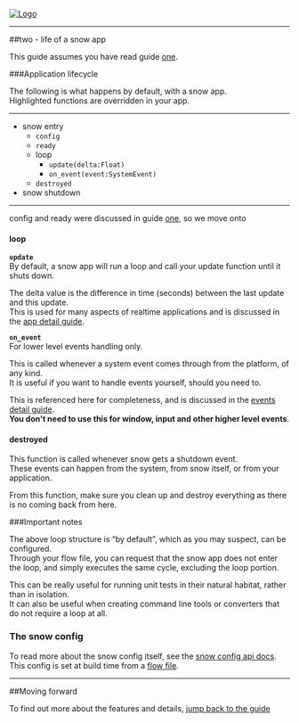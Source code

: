 [![Logo]({{{rel_path}}}images/logo.png)]({{{rel_path}}}index.html#guide)

---

##two - life of a snow app

This guide assumes you have read guide [one]({{{rel_path}}}guide/one.html).

###Application lifecycle

The following is what happens by default, with a snow app.   
Highlighted functions are overridden in your app.

---

- snow entry
    - `config`
    - `ready`
    - loop
        - `update(delta:Float)`
        - `on_event(event:SystemEvent)`
    - `destroyed`
- snow shutdown

---

config and ready were discussed in guide [one]({{{rel_path}}}guide/one.html), so we move onto

#### loop

**`update`**   
By default, a snow app will run a loop and call your update function until it shuts down.   

The delta value is the difference in time (seconds) between the last update and this update.   
This is used for many aspects of realtime applications and is discussed in the [app detail guide]({{{rel_path}}}guide/app.html).   

**`on_event`**   
For lower level events handling only.   

This is called whenever a system event comes through from the platform, of any kind.   
It is useful if you want to handle events yourself, should you need to.   

This is referenced here for completeness, and is discussed in the [events detail guide]({{{rel_path}}}guide/events.html).   
**You don't need to use this for window, input and other higher level events**. 

#### destroyed

This function is called whenever snow gets a shutdown event.   
These events can happen from the system, from snow itself, or from your application.

From this function, make sure you clean up and destroy everything as there is no coming back from here.

###Important notes

The above loop structure is “by default”, which as you may suspect, can be configured.   
Through your flow file, you can request that the snow app does not enter the loop, and simply executes the same cycle, excluding the loop portion.

This can be really useful for running unit tests in their natural habitat, rather than in isolation.   
It can also be useful when creating command line tools or converters that do not require a loop at all.

### The snow config

To read more about the snow config itself, see the [snow config api docs]({{{rel_path}}}api/snow/types/SnowConfig.html).   
This config is set at build time from a [flow file]({{{rel_path}}}guide/build-details.html#project).

---

##Moving forward

To find out more about the features and details, [jump back to the guide]({{{rel_path}}}index.html#guide)

<br/><br/><br/>
<br/><br/><br/>

